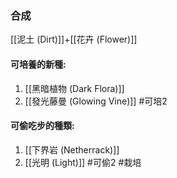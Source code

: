 ### 合成
[[泥土 (Dirt)]]+[[花卉 (Flower)]]

#### 可培養的新種:
1. [[黑暗植物 (Dark Flora)]]
2. [[發光藤曼 (Glowing Vine)]]
#可培2 

#### 可偷吃步的種類:
1. [[下界岩 (Netherrack)]]
2. [[光明 (Light)]]
#可偷2 
#栽培 
